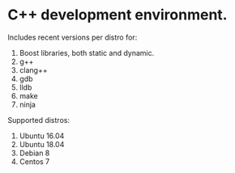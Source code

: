 # C++ development environment.
Includes recent versions per distro for:
1. Boost libraries, both static and dynamic.
1. g++
1. clang++
1. gdb
1. lldb
1. make
1. ninja

Supported distros:
1. Ubuntu 16.04
1. Ubuntu 18.04
1. Debian 8
1. Centos 7
